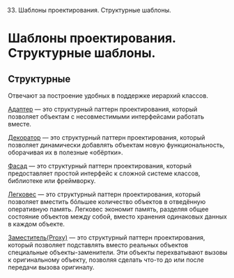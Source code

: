 33. Шаблоны проектирования. Структурные шаблоны.

# Шаблоны проектирования. Структурные шаблоны.
## Структурные
Отвечают за построение удобных в поддержке иерархий классов.

[Адаптер](https://refactoring.guru/ru/design-patterns/adapter) — это структурный паттерн проектирования, который позволяет объектам с несовместимыми интерфейсами работать вместе.

[Декоратор](https://refactoring.guru/ru/design-patterns/decorator) — это структурный паттерн проектирования, который позволяет динамически добавлять объектам новую функциональность, оборачивая их в полезные «обёртки».

[Фасад](https://refactoring.guru/ru/design-patterns/facade) — это структурный паттерн проектирования, который предоставляет простой интерфейс к сложной системе классов, библиотеке или фреймворку.

[Легковес](https://refactoring.guru/ru/design-patterns/flyweight) — это структурный паттерн проектирования, который позволяет вместить бóльшее количество объектов в отведённую оперативную память. Легковес экономит память, разделяя общее состояние объектов между собой, вместо хранения одинаковых данных в каждом объекте.

[Заместитель(Proxy)](https://refactoring.guru/ru/design-patterns/proxy) — это структурный паттерн проектирования, который позволяет подставлять вместо реальных объектов специальные объекты-заменители. Эти объекты перехватывают вызовы к оригинальному объекту, позволяя сделать что-то до или после передачи вызова оригиналу.


